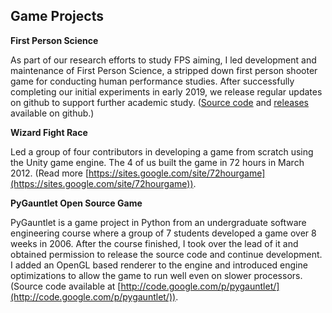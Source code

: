 ## Game Projects

**First Person Science**

As part of our research efforts to study FPS aiming, I led development and maintenance of First Person Science, a stripped down first person shooter game for conducting human performance studies. After successfully completing our initial experiments in early 2019, we release regular updates on github to support further academic study. ([Source code](https://github.com/NVlabs/abstract-fps) and [releases](https://github.com/NVlabs/abstract-fps/releases) available on github.)


**Wizard Fight Race**

Led a group of four contributors in developing a game from scratch
using the Unity game engine. The 4 of us built the game in 72 hours in March 2012. (Read more 
[https://sites.google.com/site/72hourgame](https://sites.google.com/site/72hourgame)).


**PyGauntlet Open Source Game**

PyGauntlet is a game project in Python from an undergraduate software
engineering course where a group of 7 students developed a game over 8
weeks in 2006. After the course finished, I took over the lead of it and
obtained permission to release the source code and continue
development. I added an OpenGL based renderer to the engine and
introduced engine optimizations to allow the game to run well even on
slower processors. (Source code available at
[http://code.google.com/p/pygauntlet/](http://code.google.com/p/pygauntlet/)).

